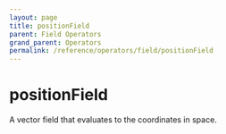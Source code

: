 ```yaml
---
layout: page
title: positionField
parent: Field Operators
grand_parent: Operators
permalink: /reference/operators/field/positionField
---
```


# positionField



A vector field that evaluates to the coordinates in space.
